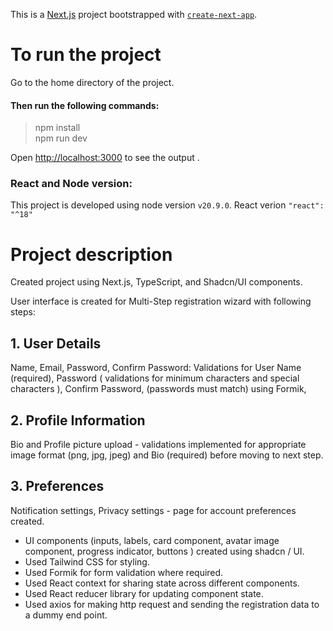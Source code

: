This is a [Next.js](https://nextjs.org/) project bootstrapped with [`create-next-app`](https://github.com/vercel/next.js/tree/canary/packages/create-next-app).

# To run the project

Go to the home directory of the project.

#### Then run the following commands:

>npm install  
>npm run dev


Open [http://localhost:3000](http://localhost:3000) to see the output .



### React and Node version:

This project is developed using node version `v20.9.0`. React verion `"react": "^18"` 


# Project description

Created project using Next.js, TypeScript, and Shadcn/UI components. 

User interface is created for Multi-Step registration wizard with following steps: 

## 1. User Details 
Name, Email, Password, Confirm Password:  Validations for User Name (required), Password ( validations for minimum characters and special characters ), Confirm Password, (passwords must match) using Formik,

## 2. Profile Information  
Bio  and Profile picture upload - validations implemented for appropriate image format (png, jpg, jpeg) and Bio (required) before moving to next step.

## 3. Preferences  
Notification settings, Privacy settings - page for account preferences created.

- UI components (inputs, labels, card component, avatar image component, progress indicator, buttons ) created using shadcn / UI.  
- Used Tailwind CSS for styling.  
- Used Formik  for form validation where required.  
- Used React context for sharing state across different components.  
- Used React reducer library for updating component state.  
- Used axios for making http request and sending the registration data to a dummy end point.  








